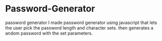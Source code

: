# Password-Generator
password generator
I made  password generator using javascript that lets the user pick the password length and character sets. then generates a andom password with the set parameters.